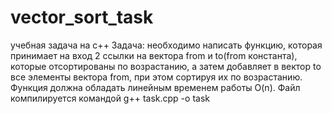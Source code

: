 # vector_sort_task
учебная задача на с++
Задача: необходимо написать функцию, которая принимает на вход 2 ссылки на вектора from и to(from константа), которые отсортированы по возрастанию, а затем добавляет в вектор to все элементы вектора from, при этом сортируя их по возрастанию. Функция должна обладать линейным временем работы O(n).
Файл компилируется командой g++ task.cpp -o task
